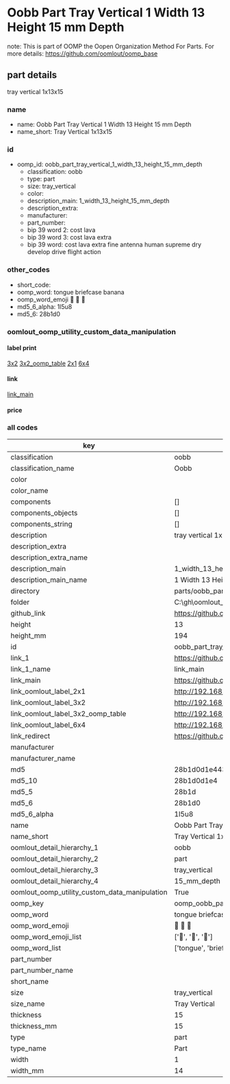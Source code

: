 # Oobb Part Tray Vertical 1 Width 13 Height 15 mm Depth  

note: This is part of OOMP the Oopen Organization Method For Parts. For more details: https://github.com/oomlout/oomp_base

##  part details
  



tray vertical 1x13x15



### name
* name: Oobb Part Tray Vertical 1 Width 13 Height 15 mm Depth
* name_short: Tray Vertical 1x13x15 
### id
* oomp_id: oobb_part_tray_vertical_1_width_13_height_15_mm_depth
  * classification: oobb
  * type: part
  * size: tray_vertical
  * color: 
  * description_main: 1_width_13_height_15_mm_depth
  * description_extra: 
  * manufacturer: 
  * part_number: 
  * bip 39 word 2: cost lava
  * bip 39 word 3: cost lava extra
  * bip 39 word: cost lava extra fine antenna human supreme dry develop drive flight action

### other_codes
* short_code: 
* oomp_word: tongue briefcase banana
* oomp_word_emoji :tongue: :briefcase: :banana:
* md5_6_alpha: 1l5u8
* md5_6: 28b1d0






### oomlout_oomp_utility_custom_data_manipulation
#### label print
[3x2](http://192.168.1.245:1112/?label=oomp%201l5u8)
[3x2_oomp_table](http://192.168.1.108:1112/?label=oomp%201l5u8)
[2x1](http://192.168.1.242:1112/?label=oomp%201l5u8)
[6x4](http://192.168.1.55:1112/?label=oomp%201l5u8)    

#### link

[link_main](https://github.com/oomlout/oomlout_oobb_version_4_generated_parts/tree/main/navigation_oomp/oobb/part/tray_vertical/1_width_13_height_15_mm_depth/part)                              

#### price







### all codes 
| key | value |  
| --- | --- |  
| classification | oobb |  
| classification_name | Oobb |  
| color |  |  
| color_name |  |  
| components | [] |  
| components_objects | [] |  
| components_string | [] |  
| description | tray vertical 1x13x15 |  
| description_extra |  |  
| description_extra_name |  |  
| description_main | 1_width_13_height_15_mm_depth |  
| description_main_name | 1 Width 13 Height 15 mm Depth |  
| directory | parts/oobb_part_tray_vertical_1_width_13_height_15_mm_depth |  
| folder | C:\gh\oomlout_oobb_version_4_generated_parts\parts\oobb_part_tray_vertical_1_width_13_height_15_mm_depth |  
| github_link | https://github.com/oomlout/oomlout_oomp_part_src/tree/main/parts/oobb_part_tray_vertical_1_width_13_height_15_mm_depth |  
| height | 13 |  
| height_mm | 194 |  
| id | oobb_part_tray_vertical_1_width_13_height_15_mm_depth |  
| link_1 | https://github.com/oomlout/oomlout_oobb_version_4_generated_parts/tree/main/navigation_oomp/oobb/part/tray_vertical/1_width_13_height_15_mm_depth/part |  
| link_1_name | link_main |  
| link_main | https://github.com/oomlout/oomlout_oobb_version_4_generated_parts/tree/main/navigation_oomp/oobb/part/tray_vertical/1_width_13_height_15_mm_depth/part |  
| link_oomlout_label_2x1 | http://192.168.1.242:1112/?label=oomp%201l5u8 |  
| link_oomlout_label_3x2 | http://192.168.1.245:1112/?label=oomp%201l5u8 |  
| link_oomlout_label_3x2_oomp_table | http://192.168.1.108:1112/?label=oomp%201l5u8 |  
| link_oomlout_label_6x4 | http://192.168.1.55:1112/?label=oomp%201l5u8 |  
| link_redirect | https://github.com/oomlout/oomlout_oobb_version_4_generated_parts/tree/main/parts/oobb_tray_vertical_01_13_15 |  
| manufacturer |  |  
| manufacturer_name |  |  
| md5 | 28b1d0d1e443bb3dbb04e56ca21f7185 |  
| md5_10 | 28b1d0d1e4 |  
| md5_5 | 28b1d |  
| md5_6 | 28b1d0 |  
| md5_6_alpha | 1l5u8 |  
| name | Oobb Part Tray Vertical 1 Width 13 Height 15 mm Depth |  
| name_short | Tray Vertical 1x13x15  |  
| oomlout_detail_hierarchy_1 | oobb |  
| oomlout_detail_hierarchy_2 | part |  
| oomlout_detail_hierarchy_3 | tray_vertical |  
| oomlout_detail_hierarchy_4 | 15_mm_depth |  
| oomlout_oomp_utility_custom_data_manipulation | True |  
| oomp_key | oomp_oobb_part_tray_vertical_1_width_13_height_15_mm_depth |  
| oomp_word | tongue briefcase banana |  
| oomp_word_emoji | :tongue: :briefcase: :banana: |  
| oomp_word_emoji_list | [':tongue:', ':briefcase:', ':banana:'] |  
| oomp_word_list | ['tongue', 'briefcase', 'banana'] |  
| part_number |  |  
| part_number_name |  |  
| short_name |  |  
| size | tray_vertical |  
| size_name | Tray Vertical |  
| thickness | 15 |  
| thickness_mm | 15 |  
| type | part |  
| type_name | Part |  
| width | 1 |  
| width_mm | 14 |  
